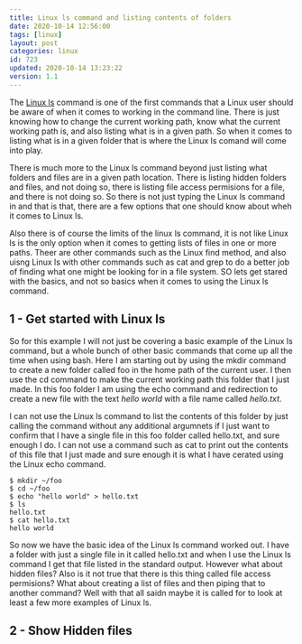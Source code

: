 ```yaml
---
title: Linux ls command and listing contents of folders
date: 2020-10-14 12:56:00
tags: [linux]
layout: post
categories: linux
id: 723
updated: 2020-10-14 13:23:22
version: 1.1
---
```


The [Linux ls](https://www.thegeekdiary.com/basic-ls-command-examples-in-linux/) command is one of the first commands that a Linux user should be aware of when it comes to working in the command line. There is just knowing how to change the current working path, know what the current working path is, and also listing what is in a given path. So when it comes to listing what is in a given folder that is where the Linux ls comand will come into play.

There is much more to the Linux ls command beyond just listing what folders and files are in a given path location. There is listing hidden folders and files, and not doing so, there is listing file access permisions for a file, and there is not doing so. So there is not just typing the Linux ls command in and that is that, there are a few options that one should know about wheh it comes to Linux ls.

Also there is of course the limits of the linux ls command, it is not like Linux ls is the only option when it comes to getting lists of files in one or more paths. Theer are other commands such as the Linux find method, and also uisng Linux ls with other commands such as cat and grep to do a better job of finding what one might be looking for in a file system. SO lets get stared with the basics, and not so basics when it comes to using the Linux ls command.

<!-- more -->

## 1 - Get started with Linux ls

So for this example I will not just be covering a basic example of the Linux ls command, but a whole bunch of other basic commands that come up all the time when using bash. Here I am starting out by using the mkdir command to create a new folder called foo in the home path of the current user. I then use the cd command to make the current working path this folder that I just made. In this foo folder I am using the echo command and redirection to create a new file with the text _hello world_ with a file name called _hello.txt_.

I can not use the Linux ls command to list the contents of this folder by just calling the command without any additional argumnets if I just want to confirm that I have a single file in this foo folder called hello.txt, and sure enough I do. I can not use a command such as cat to print out the contents of this file that I just made and sure enough it is what I have cerated using the Linux echo command.

```
$ mkdir ~/foo
$ cd ~/foo
$ echo "hello world" > hello.txt
$ ls
hello.txt
$ cat hello.txt
hello world
```

So now we have the basic idea of the Linux ls command worked out. I have a folder with just a single file in it called hello.txt and when I use the Linux ls command I get that file listed in the standard output. However what about hidden files? Also is it not true that there is this thing called file access permisions? What about creating a list of files and then piping that to another command? Well with that all saidn maybe it is called for to look at least a few more examples of Linux ls.

## 2 - Show Hidden files
